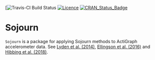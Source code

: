 <!-- README.md is generated from README.Rmd. Please edit that file -->

[![Travis-CI Build
Status](https://travis-ci.com/github/paulhibbing/Sojourn)
[![Licence](https://img.shields.io/badge/licence-GPL--3-blue.svg)](https://www.gnu.org/licenses/gpl-3.0.en.html)
[![CRAN\_Status\_Badge](http://www.r-pkg.org/badges/version/Sojourn)](https://cran.r-project.org/package=Sojourn)

# Sojourn

`Sojourn` is a package for applying Sojourn methods to ActiGraph
accelerometer data. See [Lyden et al.
(2014)](https://www.ncbi.nlm.nih.gov/pubmed/23860415), [Ellingson et al.
(2016)](https://www.ncbi.nlm.nih.gov/pubmed/?term=Validity+of+an+Integrative+Method+for+Processing+Physical+Activity+Data)
and [Hibbing et al.
(2018)](https://www.ncbi.nlm.nih.gov/pubmed/29135657).
